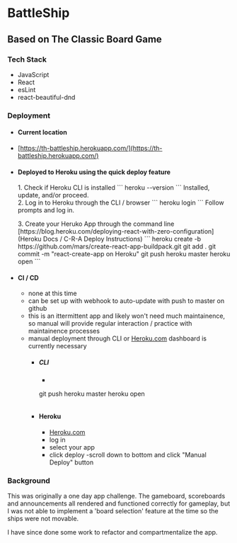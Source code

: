 <p align="center" >

# BattleShip
## Based on The Classic Board Game
</p>

### Tech Stack
- JavaScript
- React
- esLint
- react-beautiful-dnd

### Deployment
- #### Current location
 - [https://th-battleship.herokuapp.com/](https://th-battleship.herokuapp.com/)

- #### Deployed to Heroku using the quick deploy feature
  <p>
  1. Check if Heroku CLI is installed
  ```
  heroku --version
  ```
  Installed, update, and/or proceed.
  </br>
  2. Log in to Heroku through the CLI / browser
  ```
  heroku login
  ```
  Follow prompts and log in.
  </p>
  <p>
  3. Create your Heruko App through the command line
  [https://blog.heroku.com/deploying-react-with-zero-configuration](Heroku Docs / C-R-A Deploy Instructions)
  ```
  heroku create -b https://github.com/mars/create-react-app-buildpack.git
  git add .
  git commit -m "react-create-app on Heroku"
  git push heroku master
  heroku open
  ```
  </p>

- #### CI / CD
  - none at this time
  - can be set up with webhook to auto-update with push to master on github
  - this is an ittermittent app and likely won't need much maintainence, so manual will provide regular interaction / practice with maintainence processes
  - manual deployment through CLI or [Heroku.com](Heroku) dashboard is currently necessary
    - ##### CLI
      - ```
      git push heroku master
      heroku open
      ```
    - #### Heroku
      - [Heroku.com](Heroku)
      - log in
      - select your app
      - click deploy
      -scroll down to bottom and click "Manual Deploy" button

### Background
<p>
This was originally a one day app challenge.  The gameboard, scoreboards and announcements all rendered and functioned correctly for gameplay, but I was not able to implement a 'board selection' feature at the time so the ships were not movable.
</p>
<p>
I have since done some work to refactor and compartmentalize the app.
</p>